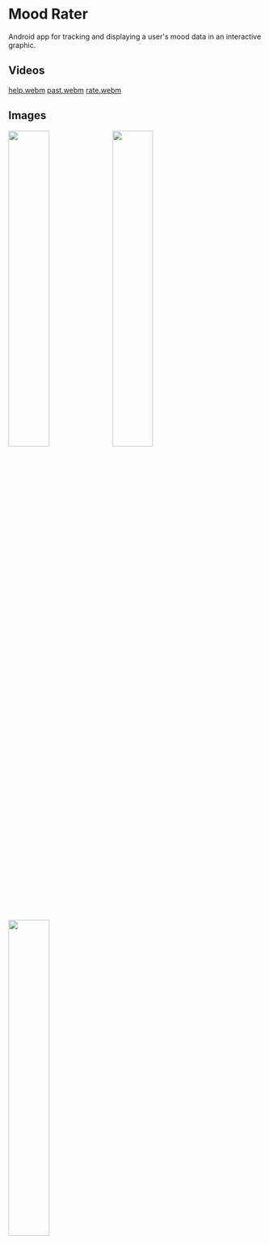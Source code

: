 # Mood Rater
Android app for tracking and displaying a user's mood data in an interactive graphic.

## Videos
[help.webm](https://github.com/ericj22/mood-rate/assets/43616400/05d8d05d-1260-4297-ac5e-c712e6b088cd)
[past.webm](https://github.com/ericj22/mood-rate/assets/43616400/6538173b-d7b7-4b2c-9cfc-0c9e6dbc8ea6)
[rate.webm](https://github.com/ericj22/mood-rate/assets/43616400/b59c3214-1154-45da-96ac-3a274c149529)

## Images

<img src="https://github.com/ericj22/mood-rate/assets/43616400/18681d25-8f55-46f9-b126-1c7c80d6f3c5" width="40%" height="40%"/>
<img src="https://github.com/ericj22/mood-rate/assets/43616400/df2f5052-4c29-4035-87e5-e2e7517aa97e" width="40%" height="40%"/>
<img src="https://github.com/ericj22/mood-rate/assets/43616400/75a1ff6d-fa14-4498-add7-2e52c6080b57" width="40%" height="40%"/>
